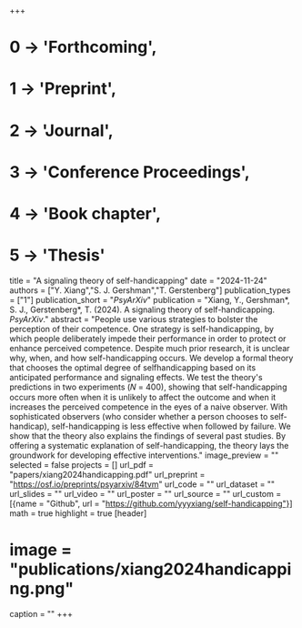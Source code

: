 +++
# 0 -> 'Forthcoming',
# 1 -> 'Preprint',
# 2 -> 'Journal',
# 3 -> 'Conference Proceedings',
# 4 -> 'Book chapter',
# 5 -> 'Thesis'

title = "A signaling theory of self-handicapping"
date = "2024-11-24"
authors = ["Y. Xiang","S. J. Gershman","T. Gerstenberg"]
publication_types = ["1"]
publication_short = "_PsyArXiv_"
publication = "Xiang, Y., Gershman*, S. J., Gerstenberg*, T. (2024). A signaling theory of self-handicapping. _PsyArXiv_."
abstract = "People use various strategies to bolster the perception of their competence. One strategy is self-handicapping, by which people deliberately impede their performance in order to protect or enhance perceived competence. Despite much prior research, it is unclear why, when, and how self-handicapping occurs. We develop a formal theory that chooses the optimal degree of selfhandicapping based on its anticipated performance and signaling effects. We test the theory's predictions in two experiments (𝑁 = 400), showing that self-handicapping occurs more often when it is unlikely to affect the outcome and when it increases the perceived competence in the eyes of a naive observer. With sophisticated observers (who consider whether a person chooses to self-handicap), self-handicapping is less effective when followed by failure. We show that the theory also explains the findings of several past studies. By offering a systematic explanation of self-handicapping, the theory lays the groundwork for developing effective interventions."
image_preview = ""
selected = false
projects = []
url_pdf = "papers/xiang2024handicapping.pdf"
url_preprint = "https://osf.io/preprints/psyarxiv/84tvm"
url_code = ""
url_dataset = ""
url_slides = ""
url_video = ""
url_poster = ""
url_source = ""
url_custom = [{name = "Github", url = "https://github.com/yyyxiang/self-handicapping"}]
math = true
highlight = true
[header]
# image = "publications/xiang2024handicapping.png"
caption = ""
+++